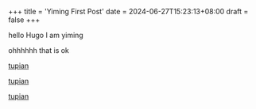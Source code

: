 +++
title = 'Yiming First Post'
date = 2024-06-27T15:23:13+08:00
draft = false
+++

hello Hugo
I am yiming

ohhhhhh
that is ok

[tupian](\images\58.jpg)

[tupian](images\58.jpg)

[tupian](58.jpg)

